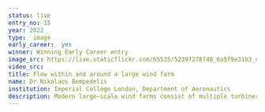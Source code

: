 ```yaml
---
status: live
entry_no: 15
year: 2022
type:  image 
early_career:  yes 
winner: Winning Early Career entry
image_src: https://live.staticflickr.com/65535/52397278748_6a5f9e31b3_c_d.jpg
video_src: 
title: Flow within and around a large wind farm
name: Dr Nikolaos Bempedelis
institution: Imperial College London, Department of Aeronautics
description: Modern large-scale wind farms consist of multiple turbines clustered together in wind-rich sites. Turbine clustering suffers some drawbacks, as downstream turbines operate within the wake of upstream ones, resulting in the reduction of their power output due to wind speed deceleration and the increase of fatigue loads due to increased wind fluctuations. High-fidelity turbulence-resolving simulations allow us to study the dynamics of the interacting turbine wakes, providing insight into complex flow phenomena such as wake meandering, tip and hub vortex breakdown, and the interaction of the wind farm with the atmospheric boundary layer. The data was generated with the open-source flow solver Xcompact3D on ARCHER2.
---
```

